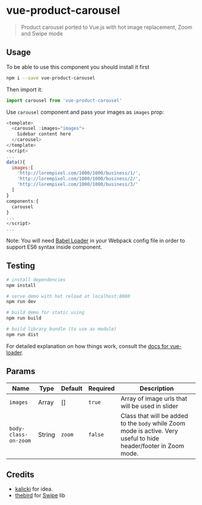 # vue-product-carousel

> Product carousel ported to Vue.js with hot image replacement, Zoom and Swipe mode

## Usage

To be able to use this component you should install it first
```bash
npm i --save vue-product-carousel
```
Then import it:
```js
import carousel from 'vue-product-carousel'
```

Use `carousel` component and pass your images as `images` prop:

```js
<template>
  <carousel :images="images">
    Sidebar content here
  </carousel>
</template>
<script>
...
data(){
  images:[
    'http://lorempixel.com/1000/1000/business/1/',
    'http://lorempixel.com/1000/1000/business/2/',
    'http://lorempixel.com/1000/1000/business/3/'
  ]
}
components:{
  carousel
}
...
</script>
...
```
Note: You will need [Babel Loader](https://github.com/babel/babel-loader) in your Webpack config file in order to support ES6 syntax inside component.

## Testing

``` bash
# install dependencies
npm install

# serve demo with hot reload at localhost:8080
npm run dev

# build demo for static using
npm run build

# build library bundle (to use as module)
npm run dist
```

For detailed explanation on how things work, consult the [docs for vue-loader](http://vuejs.github.io/vue-loader).

## Params

|  Name                | Type   | Default  | Required | Description  |
|  ---               | ---   | ---     | ---      | ---         |
|  `images`            | Array  | []       | `true`    | Array of image urls that will be used in slider |
| `body-class-on-zoom` | String | `zoom`   | `false`   | Class that will be added to the `body` while Zoom mode is active. Very useful to hide header/footer in Zoom mode. |

## Credits

- [kalicki](https://github.com/kalicki) for idea.
- [thebird](https://github.com/thebird/Swipe) for [Swipe](https://github.com/thebird/Swipe) lib
